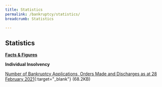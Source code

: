 ```yaml
---
title: Statistics
permalink: /bankruptcy/statistics/
breadcrumb: Statistics

---
```



Statistics
---

<u><b>Facts & Figures</b></u>

**Individual Insolvency**

[Number of Bankruptcy Applications, Orders Made and Discharges as at 28 February 2021](/files/NumberofBankruptcyApplicationsOrdersMadeandDischarges(Feb2021).pdf/){:target="_blank"} (68.2KB)
